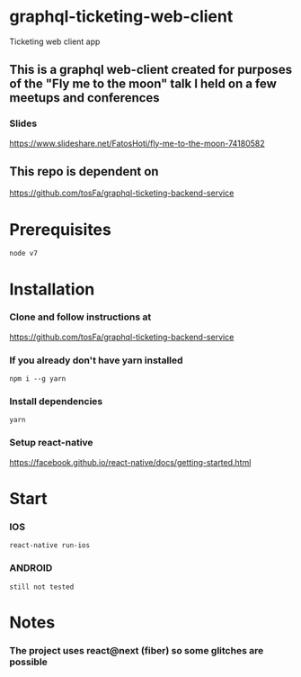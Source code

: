 # graphql-ticketing-web-client
Ticketing web client app

## This is a graphql web-client created for purposes of the "Fly me to the moon" talk I held on a few meetups and conferences
### Slides
https://www.slideshare.net/FatosHoti/fly-me-to-the-moon-74180582

## This repo is dependent on 
https://github.com/tosFa/graphql-ticketing-backend-service 

# Prerequisites
`node v7`

# Installation

### Clone and follow instructions at
https://github.com/tosFa/graphql-ticketing-backend-service

### If you already don't have yarn installed
`npm i --g yarn`

### Install dependencies
`yarn`

### Setup react-native
https://facebook.github.io/react-native/docs/getting-started.html

# Start

### IOS
`react-native run-ios`

### ANDROID
`still not tested`

# Notes
### The project uses react@next (fiber) so some glitches are possible